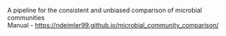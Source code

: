A pipeline for the consistent and unbiased comparison of microbial communities  
Manual - https://ndeimler99.github.io/microbial_community_comparison/
